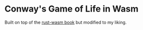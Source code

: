 # Conway's Game of Life in Wasm

Built on top of the [rust-wasm book](https://rustwasm.github.io/docs/book/game-of-life)
but modified to my liking.

